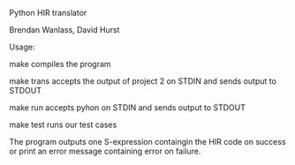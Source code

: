 Python HIR translator

Brendan Wanlass, David Hurst

Usage:

make
compiles the program

make trans
accepts the output of project 2 on STDIN and sends output to STDOUT

make run
accepts pyhon on STDIN and sends output to STDOUT

make test
runs our test cases

The program outputs one S-expression containgin the HIR code on success or print an error message containing error on failure.  